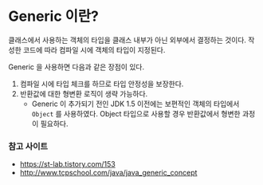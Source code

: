 # Generic 이란?

클래스에서 사용하는 객체의 타입을 클래스 내부가 아닌 외부에서 결정하는 것이다. 작성한 코드에 따라 컴파일 시에 객체의 타입이 지정된다. 

Generic 을 사용하면 다음과 같은 장점이 있다.

1. 컴파일 시에 타입 체크를 하므로 타입 안정성을 보장한다.
2. 반환값에 대한 형변환 로직이 생략 가능하다.
   - Generic 이 추가되기 전인 JDK 1.5 이전에는 보편적인 객체의 타입에서 `Object` 를 사용하였다. Object 타입으로 사용할 경우 반환값에서 형변한 과정이 필요하다.

### 참고 사이트
- https://st-lab.tistory.com/153
- http://www.tcpschool.com/java/java_generic_concept
